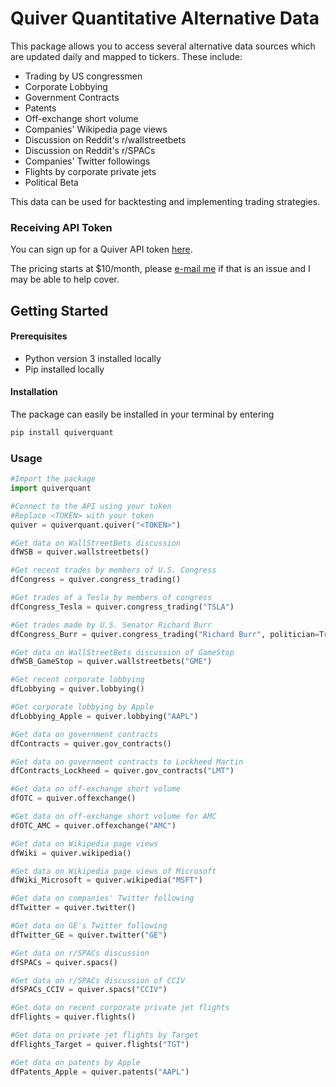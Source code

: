 # Quiver Quantitative Alternative Data
This package allows you to access several alternative data sources which are updated daily and mapped to tickers. These include:
- Trading by US congressmen
- Corporate Lobbying
- Government Contracts
- Patents
- Off-exchange short volume
- Companies' Wikipedia page views
- Discussion on Reddit's r/wallstreetbets
- Discussion on Reddit's r/SPACs
- Companies' Twitter followings
- Flights by corporate private jets
- Political Beta

This data can be used for backtesting and implementing trading strategies.

### Receiving API Token
You can sign up for a Quiver API token [here](https://api.quiverquant.com). 

The pricing starts at $10/month, please [e-mail me](mailto:chris@quiverquant.com) if that is an issue and I may be able to help cover.

## Getting Started
#### Prerequisites
- Python version 3 installed locally
- Pip installed locally

#### Installation
The package can easily be installed in your terminal by entering
```python
pip install quiverquant
```

### Usage
```python
#Import the package
import quiverquant

#Connect to the API using your token
#Replace <TOKEN> with your token
quiver = quiverquant.quiver("<TOKEN>")

#Get data on WallStreetBets discussion
dfWSB = quiver.wallstreetbets()

#Get recent trades by members of U.S. Congress
dfCongress = quiver.congress_trading()

#Get trades of a Tesla by members of congress
dfCongress_Tesla = quiver.congress_trading("TSLA")

#Get trades made by U.S. Senator Richard Burr
dfCongress_Burr = quiver.congress_trading("Richard Burr", politician=True)

#Get data on WallStreetBets discussion of GameStop
dfWSB_GameStop = quiver.wallstreetbets("GME")

#Get recent corporate lobbying
dfLobbying = quiver.lobbying()

#Get corporate lobbying by Apple
dfLobbying_Apple = quiver.lobbying("AAPL")

#Get data on government contracts
dfContracts = quiver.gov_contracts()

#Get data on government contracts to Lockheed Martin
dfContracts_Lockheed = quiver.gov_contracts("LMT")

#Get data on off-exchange short volume
dfOTC = quiver.offexchange()

#Get data on off-exchange short volume for AMC
dfOTC_AMC = quiver.offexchange("AMC")

#Get data on Wikipedia page views
dfWiki = quiver.wikipedia()

#Get data on Wikipedia page views of Microsoft
dfWiki_Microsoft = quiver.wikipedia("MSFT")

#Get data on companies' Twitter following
dfTwitter = quiver.twitter()

#Get data on GE's Twitter following
dfTwitter_GE = quiver.twitter("GE")

#Get data on r/SPACs discussion
dfSPACs = quiver.spacs()

#Get data on r/SPACs discussion of CCIV
dfSPACs_CCIV = quiver.spacs("CCIV")

#Get data on recent corporate private jet flights
dfFlights = quiver.flights()

#Get data on private jet flights by Target
dfFlights_Target = quiver.flights("TGT")

#Get data on patents by Apple
dfPatents_Apple = quiver.patents("AAPL")
```


